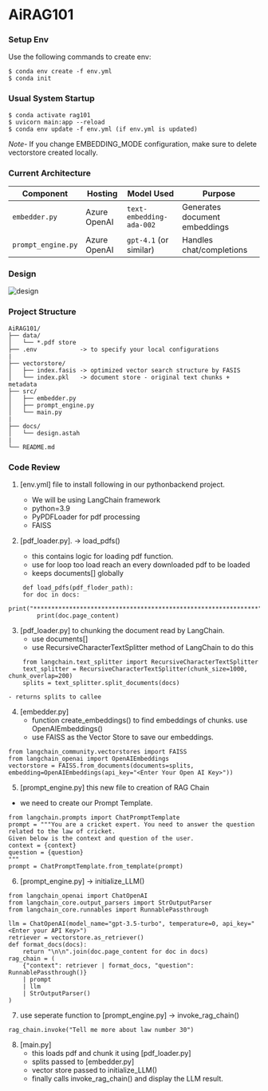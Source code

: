 # AiRAG101

### **Setup Env**

Use the following commands to create env:

    $ conda env create -f env.yml
    $ conda init


### **Usual System Startup**
    $ conda activate rag101
    $ uvicorn main:app --reload
    $ conda env update -f env.yml (if env.yml is updated)

*Note-* If you change EMBEDDING_MODE configuration, make sure to delete vectorstore created locally.

### **Current Architecture**

| Component          | Hosting        | Model Used               | Purpose                     |
|--------------------|---------------|--------------------------|-----------------------------|
| `embedder.py`      | Azure OpenAI  | `text-embedding-ada-002` | Generates document embeddings |
| `prompt_engine.py` | Azure OpenAI  | `gpt-4.1` (or similar)   | Handles chat/completions     |


### **Design**

![design](https://github.com/user-attachments/assets/1bebfef0-6e78-4dde-bafd-6e4f257d5b20)


### **Project Structure**

```
AiRAG101/
├── data/
│   └── *.pdf store
├── .env            -> to specify your local configurations
|
├── vectorstore/ 
│   ├── index.fasis -> optimized vector search structure by FASIS
│   └── index.pkl   -> document store - original text chunks + metadata
├── src/
│   ├── embedder.py
│   ├── prompt_engine.py
│   └── main.py
|
├── docs/
│   └── design.astah 
|
└── README.md
```


### **Code Review**

1. [env.yml] file to install following in our pythonbackend project.
    - We will be using LangChain framework
    - python=3.9
    - PyPDFLoader  for pdf processing
    - FAISS

2. [pdf_loader.py]. -> load_pdfs()
    - this contains logic for loading pdf function.
    - use for loop too load reach an every downloaded pdf to be loaded
    - keeps documents[] globally

```
    def load_pdfs(pdf_floder_path):
    for doc in docs:
        print("***************************************************************")
        print(doc.page_content)
```

3. [pdf_loader.py] to chunking the document read by LangChain.
    - use documents[]
    - use RecursiveCharacterTextSplitter method of LangChain to do this
```
    from langchain.text_splitter import RecursiveCharacterTextSplitter
    text_splitter = RecursiveCharacterTextSplitter(chunk_size=1000, chunk_overlap=200)
    splits = text_splitter.split_documents(docs)
```
    - returns splits to callee

4. [embedder.py] 
    - function create_embeddings() to find embeddings of chunks. use OpenAIEmbeddings()
    - use FAISS as the Vector Store to save our embeddings.

```
from langchain_community.vectorstores import FAISS
from langchain_openai import OpenAIEmbeddings
vectorstore = FAISS.from_documents(documents=splits, embedding=OpenAIEmbeddings(api_key="<Enter Your Open AI Key>"))
```

5. [prompt_engine.py] this new file to creation of RAG Chain

- we need to create our Prompt Template.

```
from langchain.prompts import ChatPromptTemplate
prompt = """You are a cricket expert. You need to answer the question related to the law of cricket. 
Given below is the context and question of the user.
context = {context}
question = {question}
"""
prompt = ChatPromptTemplate.from_template(prompt)
```

6. [prompt_engine.py] ->  initialize_LLM()

```
from langchain_openai import ChatOpenAI
from langchain_core.output_parsers import StrOutputParser
from langchain_core.runnables import RunnablePassthrough

llm = ChatOpenAI(model_name="gpt-3.5-turbo", temperature=0, api_key="<Enter your API Key>")
retriever = vectorstore.as_retriever()
def format_docs(docs):
    return "\n\n".join(doc.page_content for doc in docs)
rag_chain = (
    {"context": retriever | format_docs, "question": RunnablePassthrough()}
    | prompt
    | llm
    | StrOutputParser()
)
```

7. use seperate function to [prompt_engine.py] ->  invoke_rag_chain()

```
rag_chain.invoke("Tell me more about law number 30")
```

8. [main.py]
    - this loads pdf and chunk it using [pdf_loader.py]
    - splits passed to [embedder.py]
    - vector store passed to initialize_LLM()
    - finally calls invoke_rag_chain() and display the LLM result. 
